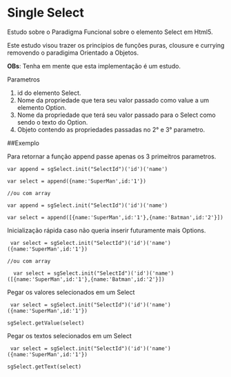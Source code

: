# Single Select 

Estudo sobre o Paradigma Funcional sobre o elemento Select em Html5.

Este estudo visou trazer os princípios de funções puras, clousure e currying removendo o paradigima Orientado a Objetos.

**OBs**: Tenha em mente que esta implementação é um estudo.


Parametros 

1. id do elemento Select.
2. Nome da propriedade que tera seu valor passado como value a um elemento Option.
3. Nome da propriedade que terá seu valor passado para o Select como sendo o texto do Option.
4. Objeto contendo as propriedades passadas no 2° e 3° parametro.

##Exemplo 

Para retornar a função append passe apenas os 3 primeitros parametros.

```
var append = sgSelect.init("SelectId")('id')('name')

var select = append({name:'SuperMan',id:'1'})

//ou com array

var append = sgSelect.init("SelectId")('id')('name')

var select = append([{name:'SuperMan',id:'1'},{name:'Batman',id:'2'}])

```
Inicialização rápida caso não queria inserir futuramente mais Options.

```
 var select = sgSelect.init("SelectId")('id')('name')({name:'SuperMan',id:'1'})

//ou com array

  var select = sgSelect.init("SelectId")('id')('name')([{name:'SuperMan',id:'1'},{name:'Batman',id:'2'}])
```

Pegar os valores selecionados em um Select 

```
 var select = sgSelect.init("SelectId")('id')('name')({name:'SuperMan',id:'1'})

sgSelect.getValue(select)

```

Pegar os textos selecionados em um Select 

```
 var select = sgSelect.init("SelectId")('id')('name')({name:'SuperMan',id:'1'})

sgSelect.getText(select)
```




